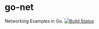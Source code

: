 # go-net
Networking Examples in Go.
[![Build Status](https://travis-ci.org/xn0px90/gapstone.svg?branch=master)](https://travis-ci.org/bnagy/gapstone)
